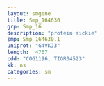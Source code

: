 ```yaml
---
layout: smgene
title: Smp_164630
grp: Smp_16
description: "protein sickie"
smp: Smp_164630.1
uniprot: "G4VKJ3"
length:  4767
cdd: "COG1196, TIGR04523"
kk: ns
categories: sm
---
```

